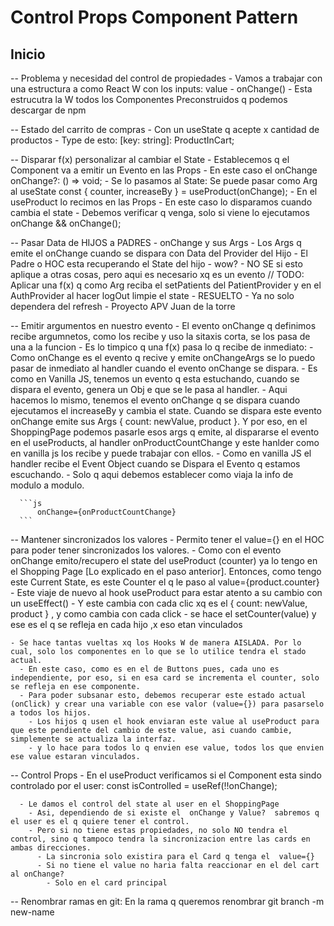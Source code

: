 # Control Props Component Pattern

## Inicio
  -- Problema y necesidad del control de propiedades
    - Vamos a trabajar con una estructura a como React W con los inputs:  value - onChange()
      - Esta estrucutra la W todos los Componentes Preconstruidos q podemos descargar de npm


  -- Estado del carrito de compras
    - Con un  useState  q acepte x cantidad de productos
      - Type de esto:   [key: string]: ProductInCart;


  -- Disparar f(x) personalizar al cambiar el State
    - Establecemos q el Component va a emitir un  Evento  en las  Props
      - En este caso el onChange
          onChange?: () => void;
    - Se lo pasamos al State: Se puede pasar como Arg al  useState
          const { counter, increaseBy } = useProduct(onChange);
    - En el  useProduct lo recimos en las Props
      - En este caso lo  disparamos  cuando cambia el  state
        - Debemos verificar q venga, solo si viene lo ejecutamos
          onChange && onChange();


  -- Pasar Data de HIJOS a PADRES - onChange y sus Args
    - Los Args q emite el onChange cuando se dispara con Data del Provider del Hijo
    - El Padre o HOC esta recuperando el State del hijo - wow?
    - NO SE si esto aplique a otras cosas, pero aqui es necesario xq es un evento
    // TODO: Aplicar una f(x) q como Arg reciba el  setPatients  del PatientProvider y en el AuthProvider al hacer logOut limpie el state - RESUELTO - Ya no solo dependera del refresh - Proyecto APV Juan de la torre

  -- Emitir argumentos en nuestro evento
    - El evento  onChange q definimos recibe argumnetos, como los recibe y uso la sitaxis corta, se los pasa de una a la funcion
      - Es lo timpico q una f(x) pasa lo q recibe de inmediato:
        - Como  onChange  es el evento q recive y emite  onChangeArgs  se lo puedo pasar de inmediato al handler cuando el evento onChange se dispara.
        - Es como en Vanilla JS, tenemos un evento q esta estuchando, cuando se dispara el evento, genera un Obj e que se le pasa al handler.
        - Aqui hacemos lo mismo, tenemos el evento   onChange   q se  dispara  cuando ejecutamos el increaseBy y cambia el state. Cuando se dispara este evento onChange emite sus Args { count: newValue, product }. Y por eso, en el ShoppingPage podemos pasarle esos args q emite, al dispararse el evento en el useProducts, al handler onProductCountChange y este hanlder como en vanilla js los recibe y puede trabajar con ellos.
          - Como en vanilla JS el handler recibe el Event Object cuando se Dispara el Evento q estamos escuchando.
          - Solo q aqui debemos establecer como viaja la info de modulo a modulo.

      ```js
          onChange={onProductCountChange}
      ```



  -- Mantener sincronizados los valores
    - Permito tener el   value={}  en el HOC para poder tener sincronizados los valores.
    - Como con el  evento   onChange  emito/recupero el   state del useProduct (counter)  ya lo tengo en el Shopping Page [Lo explicado en el paso anterior]. Entonces, como tengo este Current State, es este Counter el q le paso al  value={product.counter}
      - Este viaje de nuevo al hook useProduct para estar atento a su cambio con un useEffect()
      - Y este cambia con cada clic xq es el     { count: newValue, product }    , y como cambia con cada click
        - se hace el setCounter(value)  y  ese es el q se refleja en cada hijo ,x eso etan vinculados

    - Se hace tantas vueltas xq los Hooks W de manera AISLADA. Por lo cual, solo los componentes en lo que se lo utilice tendra el stado actual.
      - En este caso, como es en el de Buttons pues, cada uno es independiente, por eso, si en esa card se incrementa el counter, solo se refleja en ese componente.
      - Para poder subsanar esto, debemos recuperar este estado actual (onClick) y crear una variable con ese valor (value={}) para pasarselo a todos los hijos. 
        - Los hijos q usen el hook enviaran este value al useProduct para que este pendiente del cambio de este value, asi cuando cambie, simplemente se actualiza la interfaz.
        - y lo hace para todos lo q envien ese value, todos los que envien ese value estaran vinculados.



  -- Control Props
    - En el  useProduct verificamos si el Component esta sindo controlado por el user:
          const isControlled = useRef(!!onChange);

      - Le damos el control del state al user en el ShoppingPage
        - Asi, dependiendo de si existe el  onChange y Value?  sabremos q el user es el q quiere tener el control.
        - Pero si no tiene estas propiedades, no solo NO tendra el control, sino q tampoco tendra la sincronizacion entre las cards en ambas direcciones.
          - La sincronia solo existira para el Card q tenga el  value={}
          - Si no tiene el value no haria falta reaccionar en el del cart al onChange?
            - Solo en el card principal


  -- Renombrar  ramas  en git: En la rama q queremos renombrar
    git branch -m new-name

